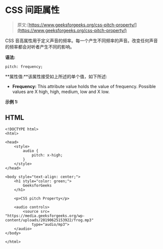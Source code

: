 # CSS 间距属性

> 原文:[https://www.geeksforgeeks.org/css-pitch-property/](https://www.geeksforgeeks.org/css-pitch-property/)

CSS 音高属性用于定义声音的频率。每一个产生不同频率的声音。改变任何声音的频率都会对听者产生不同的影响。

**语法:**

```
pitch: frequency;
```

**属性值:**该属性接受如上所述的单个值，如下所述:

*   **Frequency:** This attribute value holds the value of frequency. Possible values are X high, high, medium, low and X low.

**示例 1:**

## HTML

```
<!DOCTYPE html>
<html>

<head>
    <style>
        audio {
            pitch: x-high;
        }
    </style>
</head>

<body style="text-align: center;">
    <h1 style="color: green;">
        GeeksforGeeks
    </h1>

    <p>CSS pitch Property</p>

    <audio controls>
        <source src=
"https://media.geeksforgeeks.org/wp-content/uploads/20190625153922/frog.mp3"
            type="audio/mp3">
    </audio>
</body>

</html>
```